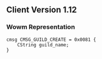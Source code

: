 ## Client Version 1.12

### Wowm Representation
```rust,ignore
cmsg CMSG_GUILD_CREATE = 0x0081 {
    CString guild_name;    
}

```
